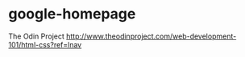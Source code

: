 # google-homepage

The Odin Project
http://www.theodinproject.com/web-development-101/html-css?ref=lnav
